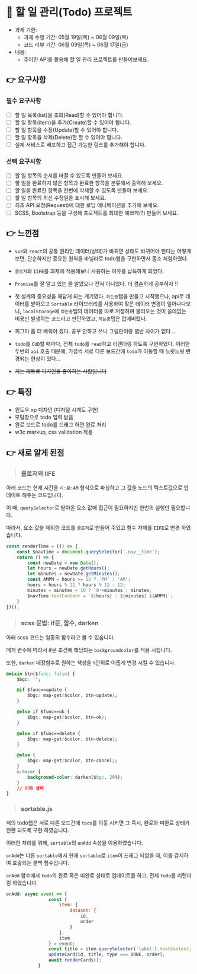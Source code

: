# 📌 할 일 관리(Todo) 프로젝트

- 과제 기한:
  - 과제 수행 기간: 05월 19일(목) ~ 06월 09일(목)
  - 코드 리뷰 기간: 06월 09일(목) ~ 06월 17일(금)
- 내용:
  - 주어진 API를 활용해 할 일 관리 프로젝트를 만들어보세요.

## 👉 요구사항

### 필수 요구사항

- [ ] 할 일 목록(list)을 조회(Read)할 수 있어야 합니다.
- [ ] 할 일 항목(item)을 추가(Create)할 수 있어야 합니다.
- [ ] 할 일 항목을 수정(Update)할 수 있어야 합니다.
- [ ] 할 일 항목을 삭제(Delete)할 할 수 있어야 합니다.
- [ ] 실제 서비스로 배포하고 접근 가능한 링크를 추가해야 합니다.

### 선택 요구사항

- [ ] 할 일 항목의 순서를 바꿀 수 있도록 만들어 보세요.
- [ ] 할 일을 완료하지 않은 항목과 완료한 항목을 분류해서 출력해 보세요.
- [ ] 할 일을 완료한 항목을 한번에 삭제할 수 있도록 만들어 보세요.
- [ ] 할 일 항목의 최신 수정일을 표시해 보세요.
- [ ] 최초 API 요청(Request)에 대한 로딩 애니메이션을 추가해 보세요.
- [ ] SCSS, Bootstrap 등을 구성해 프로젝트를 최대한 예쁘게(?) 만들어 보세요.

## 👉 느낀점

- `vue`와 `react`의 공통 원리인 데이터(상태)가 바뀌면 상태도 바뀌어야 한다는 어떻게 보면, 단순하지만 중요한 원칙을 바닐라로 todo웹을 구현하면서 몸소 체험하였다.

- `클로저`와 `IIFE`를 과제에 적용해보니 사용하는 이유를 납득하게 되었다.
- `Promise`를 잘 알고 있는 줄 알았으나 전혀 아니었다. 더 겸손하게 공부하자 !!

- 첫 설계의 중요성을 깨닫게 되는 계기였다. `하는중`탭을 만들고 시작했으나, api로 데이터를 받아오고 `Sortable` 라이브러리를 사용하여 잦은 데이터 변경이 일어나다보니, `localStorage`에 `하는중`탭의 데이터를 따로 저장하며 불러오는 것이 쓸데없는 비용만 발생하는 코드라고 판단하였고, `하는중`탭은 없애버렸다.

- 피그마 좀 더 배워야 겠다. 공부 안하고 쓰니 그림판이랑 별반 차이가 없다 ..

- `todo`를 `CUD`할 때마다, 전체 `todo`를 `read`하고  리렌더링 하도록 구현하였다. 이러한 두번의 `api` 호출 때문에, 가끔씩 서로 다른 보드간에 `todo`가 이동할 때 느릿느릿 변경되는 현상이 있다... 

- ~~저는 레트로 디자인을 좋아하는 사람입니다~~

## 👉 특징

- 윈도우 xp 디자인 (디지털 시계도 구현)
- 모달창으로 todo 입력 받음 
- 완료 보드로 todo를 드래그 하면 완료 처리
- w3c markup, css validation 적용

## 👉 새로 알게 된점

>### 클로저와 IIFE

아래 코드는 현재 시간을 `시:분:AM` 형식으로 파싱하고 그 값을 노드의 텍스트값으로 업데이트 해주는 코드입니다.

이 때, `querySelector`로 받아온 요소 값에 접근이 필요하지만 한번의 실행만 필요합니다.

따라서, 요소 값을 제외한 코드를 `클로저`로 만들어 주었고 함수 자체를 `IIFE`로 변경 하였습니다.

```js
const renderTime = (() => {
	const $navTime = document.querySelector('.nav__time');
	return () => {
		const newDate = new Date();
		let hours = newDate.getHours();
		let minutes = newDate.getMinutes();
		const AMPM = hours >= 12 ? 'PM' : 'AM';
		hours = hours % 12 ? hours % 12 : 12; 
		minutes = minutes < 10 ? '0'+minutes : minutes;
		$navTime.textContent = `${hours} : ${minutes} ${AMPM}`;
	}
})();
```

>### scss 문법:  if문, 함수, darken

아래 scss 코드는 일종의 함수라고 볼 수 있습니다.

매개 변수에 따라서 if문 조건에 해당되는 `backgroundcolor`를 적용 시킵니다.

또한, `darken` 내장함수로 원하는 색상을 `%`단위로 어둡게 변경 시킬 수 있습니다.

```css
@mixin btn($func: false) {
	$bgc: '';

	@if $func==update {
		$bgc: map-get($color, btn-update);
	}

	@else if $func==ok {
		$bgc: map-get($color, btn-ok);
	}

	@else if $func==delete {
		$bgc: map-get($color, btn-delete);
	}

	@else {
		$bgc: map-get($color, btn-cancel);
	}
	&:hover {
		background-color: darken($bgc, 20%);
	}
    // 이하 생략
}
```

>### sortable.js

저의 todo웹은 서로 다른 보드간에 `todo`를 이동 시키면 그 즉시, 완료와 미완료 상태가 전환 되도록 구현 하였습니다.

이러한 처리를 위해, `sortable`의 `onAdd` 속성을 이용하였습니다. 

`onAdd`는 다른 `sortable`에서 현재 `sortable`로 `item`이 드래그 되었을 때, 이를 감지하여 호출되는 콜백 함수입니다.

`onAdd` 함수에서 `todo`의 완료 혹은 미완료 상태로 업데이트를 하고, 전체 `todo`를 리렌더링 하였습니다.

```js
onAdd: async event => {
				const {
					item: {
						dataset: {
							id,
							order
						}
					},
					item
				} = event;
				const title = item.querySelector('label').textContent;
				updateCard(id, title, type === DONE, order);
				await renderCards();
			}
```




